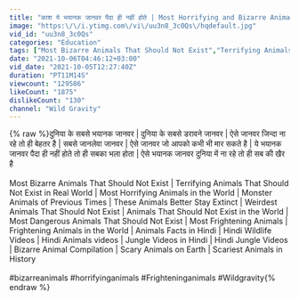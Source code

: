 ```yaml
---
title: "काश ये भयानक जानवर पैदा ही नहीं होते | Most Horrifying and Bizarre Animals That Should Not Exist"
image: "https:\/\/i.ytimg.com\/vi\/uu3n8_3c0Qs\/hqdefault.jpg"
vid_id: "uu3n8_3c0Qs"
categories: "Education"
tags: ["Most Bizarre Animals That Should Not Exist","Terrifying Animals That Should Not Exist in Real World","Most Horrifying Animals in the World"]
date: "2021-10-06T04:46:12+03:00"
vid_date: "2021-10-05T12:27:40Z"
duration: "PT11M14S"
viewcount: "129586"
likeCount: "1875"
dislikeCount: "130"
channel: "Wild Gravity"
---
```

{% raw %}दुनिया के सबसे भयानक जानवर | दुनिया के सबसे डरावने जानवर | ऐसे जानवर जिन्दा ना रहे तो ही बेहतर है | सबसे जानलेवा जानवर | ऐसे जानवर जो आपको कभी भी मार सकते है | ये भयानक जानवर पैदा ही नहीं होते तो ही सबका भला होता | ऐसे भयानक जानवर दुनिया में ना रहे तो ही सब की खैर है<br /><br />Most Bizarre Animals That Should Not Exist | Terrifying Animals That Should Not Exist in Real World | Most Horrifying Animals in the World | Monster Animals of Previous Times | These Animals Better Stay Extinct | Weirdest Animals That Should Not Exist | Animals That Should Not Exist in the World | Most Dangerous Animals That Should Not Exist | Most Frightening Animals | Frightening Animals in the World | Animals Facts in Hindi | Hindi Wildlife Videos | Hindi Animals videos | Jungle Videos in Hindi | Hindi Jungle Videos | Bizarre Animal Compilation | Scary Animals on Earth | Scariest Animals in History<br /><br />#bizarreanimals #horrifyinganimals #Frighteninganimals #Wildgravity{% endraw %}
